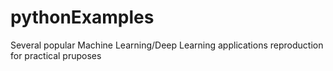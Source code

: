 # pythonExamples
Several popular Machine Learning/Deep Learning applications reproduction for practical pruposes
